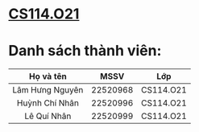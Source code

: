 
# [CS114.O21](https://github.com/Kussssssss/CS114.O21)


# Danh sách thành viên:
| Họ và tên      | MSSV | Lớp     |
| :----:        |    :----:   |          :----: |
| Lâm Hưng Nguyên     | 22520968       | CS114.O21  |
| Huỳnh Chí Nhân    | 22520996       | CS114.O21      |
| Lê Quí Nhân   | 22520999       | CS114.O21      |
